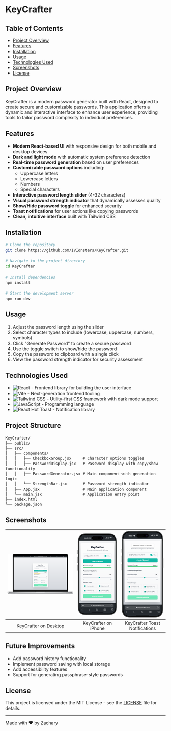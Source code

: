 # **KeyCrafter**

## **Table of Contents**

- [Project Overview](#project-overview)
- [Features](#features)
- [Installation](#installation)
- [Usage](#usage)
- [Technologies Used](#technologies-used)
- [Screenshots](#screenshots)
- [License](#license)

## **Project Overview**

KeyCrafter is a modern password generator built with React, designed to create secure and customizable passwords. This application offers a dynamic and interactive interface to enhance user experience, providing tools to tailor password complexity to individual preferences.

## **Features**

- **Modern React-based UI** with responsive design for both mobile and desktop devices
- **Dark and light mode** with automatic system preference detection
- **Real-time password generation** based on user preferences
- **Customizable password options** including:
  - Uppercase letters
  - Lowercase letters
  - Numbers
  - Special characters
- **Interactive password length slider** (4-32 characters)
- **Visual password strength indicator** that dynamically assesses quality
- **Show/Hide password toggle** for enhanced security
- **Toast notifications** for user actions like copying passwords
- **Clean, intuitive interface** built with Tailwind CSS

## **Installation**

```bash
# Clone the repository
git clone https://github.com/IVIonsters/KeyCrafter.git

# Navigate to the project directory
cd KeyCrafter

# Install dependencies
npm install

# Start the development server
npm run dev
```

## **Usage**

1. Adjust the password length using the slider
2. Select character types to include (lowercase, uppercase, numbers, symbols)
3. Click "Generate Password" to create a secure password
4. Use the toggle switch to show/hide the password
5. Copy the password to clipboard with a single click
6. View the password strength indicator for security assessment

## **Technologies Used**

- ![React](https://img.shields.io/badge/React-61DAFB?style=for-the-badge&logo=react&logoColor=black) - Frontend library for building the user interface
- ![Vite](https://img.shields.io/badge/Vite-646CFF?style=for-the-badge&logo=vite&logoColor=white) - Next-generation frontend tooling
- ![Tailwind CSS](https://img.shields.io/badge/Tailwind%20CSS-06B6D4?style=for-the-badge&logo=tailwindcss&logoColor=white) - Utility-first CSS framework with dark mode support
- ![JavaScript](https://img.shields.io/badge/JavaScript-F7DF1E?style=for-the-badge&logo=javascript&logoColor=black) - Programming language
- ![React Hot Toast](https://img.shields.io/badge/React%20Hot%20Toast-FF4154?style=for-the-badge&logo=react&logoColor=white) - Notification library

## **Project Structure**

```
KeyCrafter/
├── public/
├── src/
│   ├── components/
│   │   ├── CheckboxGroup.jsx     # Character options toggles
│   │   ├── PasswordDisplay.jsx   # Password display with copy/show functionality
│   │   ├── PasswordGenerator.jsx # Main component with generation logic
│   │   └── StrengthBar.jsx       # Password strength indicator
│   ├── App.jsx                   # Main application component
│   └── main.jsx                  # Application entry point
├── index.html
└── package.json
```

## **Screenshots**

| <img src="./images/desktopView.png" width="400"> | <img src="./images/iPhone16.png" width="200"> | <img src="./images/iPhone16Toast.png" width="200"> |
| :----------------------------------------------: | :-------------------------------------------: | :------------------------------------------------: |
|              KeyCrafter on Desktop               |             KeyCrafter on iPhone              |           KeyCrafter Toast Notifications           |

## **Future Improvements**

- Add password history functionality
- Implement password saving with local storage
- Add accessibility features
- Support for generating passphrase-style passwords

## **License**

This project is licensed under the MIT License - see the [LICENSE](LICENSE) file for details.

---

Made with ❤️ by Zachary
